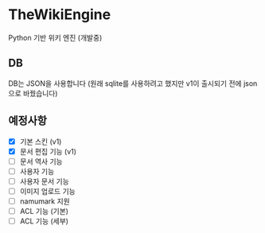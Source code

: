 # TheWikiEngine
Python 기반 위키 엔진 (개발중)
## DB
DB는 JSON을 사용합니다
(원래 sqlite를 사용하려고 했지만 v1이 출시되기 전에 json으로 바꿨습니다)
## 예정사항
- [x] 기본 스킨 (v1)
- [x] 문서 편집 기능 (v1)
- [ ] 문서 역사 기능
- [ ] 사용자 기능
- [ ] 사용자 문서 기능
- [ ] 이미지 업로드 기능
- [ ] namumark 지원
- [ ] ACL 기능 (기본)
- [ ] ACL 기능 (세부)
